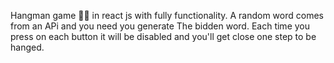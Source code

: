 Hangman game 🦹‍♂️ in react js with fully functionality.
A random word comes from an APi and you need you generate
The bidden word. Each time you press on each button it will be disabled and you'll get close one step to be hanged.
